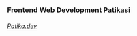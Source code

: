 ### Frontend Web Development Patikasi
###### [Patika.dev](https://app.patika.dev/courses/css/cssodev3)

